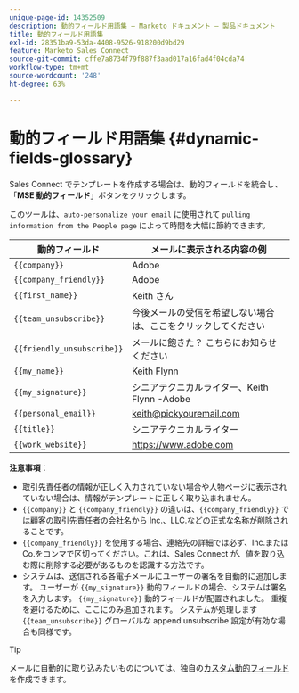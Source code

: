 ```yaml
---
unique-page-id: 14352509
description: 動的フィールド用語集 — Marketo ドキュメント — 製品ドキュメント
title: 動的フィールド用語集
exl-id: 28351ba9-53da-4408-9526-918200d9bd29
feature: Marketo Sales Connect
source-git-commit: cffe7a8734f79f887f3aad017a16fad4f04cda74
workflow-type: tm+mt
source-wordcount: '248'
ht-degree: 63%

---
```


# 動的フィールド用語集 {#dynamic-fields-glossary}

Sales Connect でテンプレートを作成する場合は、動的フィールドを統合し、「**MSE 動的フィールド**」ボタンをクリックします。

このツールは、`auto-personalize your email` に使用されて `pulling information from the People page` によって時間を大幅に節約できます。

| 動的フィールド | メールに表示される内容の例 |
|---|---|
| `{{company}}` | Adobe |
| `{{company_friendly}}` | Adobe |
| `{{first_name}}` | Keith さん |
| `{{team_unsubscribe}}` | 今後メールの受信を希望しない場合は、ここをクリックしてください |
| `{{friendly_unsubscribe}}` | メールに飽きた？ こちらにお知らせください |
| `{{my_name}}` | Keith Flynn |
| `{{my_signature}}` | シニアテクニカルライター、Keith Flynn -Adobe |
| `{{personal_email}}` | keith@pickyouremail.com |
| `{{title}}` | シニアテクニカルライター |
| `{{work_website}}` | https://www.adobe.com |

**注意事項**：

* 取引先責任者の情報が正しく入力されていない場合や人物ページに表示されていない場合は、情報がテンプレートに正しく取り込まれません。
* `{{company}}` と `{{company_friendly}}` の違いは、`{{company_friendly}}` では顧客の取引先責任者の会社名から Inc.、LLC.などの正式な名称が削除されることです。
* `{{company_friendly}}` を使用する場合、連絡先の詳細では必ず、Inc.または Co.をコンマで区切ってください。これは、Sales Connect が、値を取り込む際に削除する必要があるものを認識する方法です。
* システムは、送信される各電子メールにユーザーの署名を自動的に追加します。 ユーザーが `{{my_signature}}` 動的フィールドの場合、システムは署名を入力します。 `{{my_signature}}` 動的フィールドが配置されました。 重複を避けるために、ここにのみ追加されます。 システムが処理します `{{team_unsubscribe}}` グローバルな append unsubscribe 設定が有効な場合も同様です。

>[!TIP]
>
>メールに自動的に取り込みたいものについては、独自の[カスタム動的フィールド](/help/marketo/product-docs/marketo-sales-connect/templates/dynamic-fields/create-custom-dynamic-fields.md)を作成できます。
